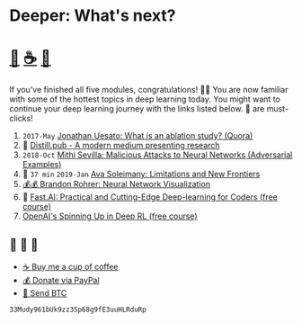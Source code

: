# Deeper: What's next?
# [🐳][x2] [☕️][x0] [🧧][x1]

If you've finished all five modules, congratulations! 🎉🎉 You are now familiar
with some of the hottest topics in deep learning today. You might want to continue
your deep learning journey with the links listed below. 🚀 are must-clicks!

1. `2017-May` [Jonathan Uesato: What is an ablation study? (Quora)][r5]
2. 🚀 [Distill.pub - A modern medium presenting research][r3]
3. `2018-Oct` [Mithi Sevilla: Malicious Attacks to Neural Networks (Adversarial Examples)][r1]
4. 🚀 `37 min` `2019-Jan` [Ava Soleimany: Limitations and New Frontiers][v3]
5. [💰💰 Brandon Rohrer: Neural Network Visualization][v1]
6. 🚀 [Fast.AI: Practical and Cutting-Edge Deep-learning for Coders (free course)][v2]
7. [OpenAI's Spinning Up in Deep RL (free course)][r2]


## 🐳 🐳 🐳
- [☕️ Buy me a cup of coffee][x0]
- [💰 Donate via PayPal][x1]
- [💙 Send BTC][x2]

```
33Mudy961bUk9zz35p68g9fE3uuHLRduRp
```

[x0]: https://ko-fi.com/minimithi "Buy me a cup of coffee!"
[x1]: https://paypal.me/minimithi "Donate with PayPal"
[x2]: #-- "33Mudy961bUk9zz35p68g9fE3uuHLRduRp"

[r1]: https://hackernoon.com/malicious-attacks-to-neural-networks-8b966793dfe1
[r2]: https://spinningup.openai.com/en/latest/
[r3]: https://distill.pub/
[r5]: https://www.quora.com/In-the-context-of-deep-learning-what-is-an-ablation-study

[v1]: https://end-to-end-machine-learning.teachable.com/p/neural-network-visualization
[v2]: https://www.fast.ai/
[v3]: http://introtodeeplearning.com/
